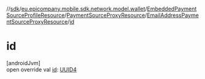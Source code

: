 //[sdk](../../../../../index.md)/[eu.epicompany.mobile.sdk.network.model.wallet](../../../index.md)/[EmbeddedPaymentSourceProfileResource](../../index.md)/[PaymentSourceProxyResource](../index.md)/[EmailAddressPaymentSourceProxyResource](index.md)/[id](id.md)

# id

[androidJvm]\
open override val [id](id.md): [UUID4](../../../../eu.epicompany.mobile.android.datatypes/index.md#229649042%2FClasslikes%2F462465411)
